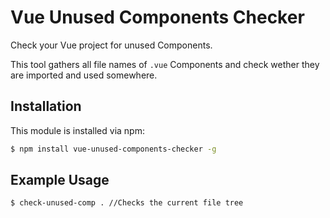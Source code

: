 # Vue Unused Components Checker

Check your Vue project for unused Components.

This tool gathers all file names of `.vue` Components and check wether they are imported and used somewhere.

## Installation

This module is installed via npm:

``` bash
$ npm install vue-unused-components-checker -g
```

## Example Usage

``` bash
$ check-unused-comp . //Checks the current file tree
```
